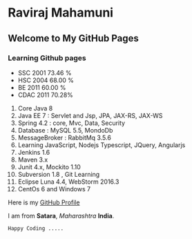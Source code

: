 
# Raviraj Mahamuni

## Welcome to My GitHub Pages

### Learning Github pages 

- SSC 2001 73.46 % 
- HSC 2004 68.00 %
- BE  2011 60.00 %
- CDAC 2011 70.28%

1. Core Java 8 
2. Java EE 7 : Servlet and Jsp, JPA, JAX-RS, JAX-WS
3. Spring 4.2 : core, Mvc, Data, Security
4. Database : MySQL 5.5,  MondoDb
5. MessageBroker : RabbitMq 3.5.6
6. Learning JavaScript, Nodejs Typescript, JQuery, Angularjs 
7. Jenkins 1.6
8. Maven 3.x
9. Junit 4.x, Mockito 1.10
10. Subversion 1.8 , Git Learning
11. Eclipse Luna 4.4, WebStorm 2016.3
12. CentOs 6 and Windows 7


Here is my [GitHub Profile](https://github.com/mahamuniraviraj)

I am from **Satara**, _Maharashtra_  **India**.

`Happy Coding .....`

